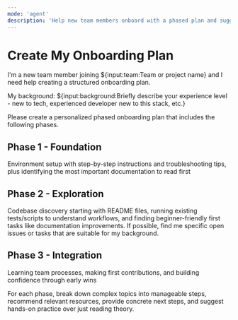 ```yaml
---
mode: 'agent'
description: 'Help new team members onboard with a phased plan and suggestions for first tasks.'
---
```


# Create My Onboarding Plan

I'm a new team member joining ${input:team:Team or project name} and I need help creating a structured onboarding plan.

My background: ${input:background:Briefly describe your experience level - new to tech, experienced developer new to this stack, etc.}

Please create a personalized phased onboarding plan that includes the following phases.

## Phase 1 - Foundation

Environment setup with step-by-step instructions and troubleshooting tips, plus identifying the most important documentation to read first

## Phase 2 - Exploration

Codebase discovery starting with README files, running existing tests/scripts to understand workflows, and finding beginner-friendly first tasks like documentation improvements. If possible, find me specific open issues or tasks that are suitable for my background.

## Phase 3 - Integration

Learning team processes, making first contributions, and building confidence through early wins

For each phase, break down complex topics into manageable steps, recommend relevant resources, provide concrete next steps, and suggest hands-on practice over just reading theory.
